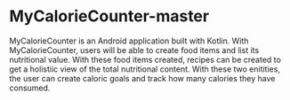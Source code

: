 # MyCalorieCounter-master
 MyCalorieCounter is an Android application built with Kotlin. With MyCalorieCounter, users will be able to create food items and list its nutritional value. With these food items created, recipes can be created to get a holistiic view of the total nutritional content. With these two enitities, the user can create caloric goals and track how many calories they have consumed.
